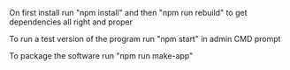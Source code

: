 On first install run "npm install" and then "npm run rebuild" to get dependencies all right and proper

To run a test version of the program run "npm start" in admin CMD prompt

To package the software run "npm run make-app"
